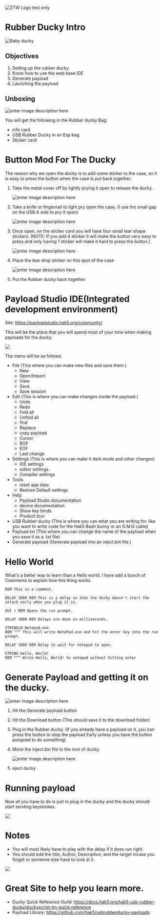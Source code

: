 ![ZTW Logo text only](../Assets/ZTW_Logos_Text_only_light_wo_TL_500x185.png)

# Rubber Ducky Intro

![Baby ducky](../Assets/Intro_to_Rubber_ducky/baby_ducky_200x200.png)

## Objectives 

1. Setting up the rubber ducky
2. Know how to use the web base IDE
3. Generate payload 
4. Launching the payload

## Unboxing

![enter image description here](../Assets/Intro_to_Rubber_ducky/Screenshot_2024-01-26_150431.png)

You will get the following in the Rubber ducky Bag:

- info card
- USB Rubber Ducky in an Esp bag
- Sticker card

# Button Mod For The Ducky

The reason why we open the ducky is to add some sticker to the case, so it is
easy to press the button when the case is put back together.

1. Take the metal cover off by lightly prying it open to release the ducky.

   ![enter image description here](../Assets/Intro_to_Rubber_ducky/Screenshot_2024-01-26_150513.png)

2. Take a knife or fingernail to light pry open the case. (I use the small gap
   on the USB A side to pry it open)

   ![enter image description here](../Assets/Intro_to_Rubber_ducky/Screenshot_2024-01-26_150500.png)

3. Once open, on the sticker card you will have four small tear shape stickers.
   (NOTE: If you add 4 sticker it will make the button very easy to press and
   only having 1 sticker will make it hard to press the button.)

   ![enter image description here](../Assets/Intro_to_Rubber_ducky/Screenshot_2024-01-26_150538.png)

4. Place the tear drop sticker on this spot of the case

   ![enter image description here](../Assets/Intro_to_Rubber_ducky/Screenshot_2024-01-26_150558.png)

5. Put the Rubber ducky back together.


# Payload Studio IDE(Integrated development environment)
Site: https://payloadstudio.hak5.org/community/

This will be the place that you will spend most of your time when making payloads for the ducky.

![](../Assets/Intro_to_Rubber_ducky/Screenshot_2024-01-26_151743.png)

The menu will be as follows:

- File (This where you can make new files and save them.)
  -	New
  - Open/Import
  - View
  - Save
  - Save session
- Edit (This is where you can make changes inside the payload.)
	- Undo
	- Redo
	- Fold all
	- Unfold all
	- find
	- Replace
	- copy payload
	- Cursor
	- BOF
	- EOF
	- Last change
- Settings (This is where you can make it dark mode and other changes)
	- IDE settings
	- editor settings
	- Compiler settings
- Tools
	- reset app data
	- Restore Default settings
- Help
	- Payload Studio documentation
	- device documentation
	- Show key binds
	- Product tour
- USB Rubber ducky (This is where you can what you are writing for. like you
  want to write code for the Hak5 Bash bunny or an O.M.G cable)
- Payload.txt (This where you can change the name of the payload when you save
  it as a .txt file)
- Generate payload (Generate payload into an inject.bin file.)

# Hello World

What's a better way to learn than a Hello world.
I have add a bunch of Comments to explain how this thing works

```duckyscript
REM This is a comment.

DELAY 3000 REM This is a delay so that the ducky doesn't start the attack early when you plug it in.

GUI r REM Opens the run prompt.

DELAY 1000 REM Delays are done in milliseconds.

STRINGLN Notepad.exe
REM ^^^ This will write NotePad.exe and hit the enter key into the run prompt.

DELAY 1000 REM Delay to wait for notepad to open.

STRING Hello, World!
REM ^^^ Write Hello, World! to notepad without hitting enter
```

# Generate Payload and getting it on the ducky.

   ![enter image description here](../Assets/Intro_to_Rubber_ducky/Screenshot_2024-02-13_101649.png)

1. Hit the Generate payload button
2. Hit the Download button (This should save it to the download folder)
3. Plug in the Rubber ducky. (If you already have a payload on it, you can
   press the button to stop the payload Early unless you have the button
   assigned to do something)
4. Move the inject.bin file to the root of ducky.

   ![enter image description here](../Assets/Intro_to_Rubber_ducky/Screenshot_2024-01-26_150707.png)

5. eject ducky

# Running payload

Now all you have to do is just to plug in the ducky and the ducky should start
sending keystrokes.

![](../Assets/Intro_to_Rubber_ducky/Screenshot_2024-01-26_150640.png)

# Notes
- You will most likely have to play with the delay if it does run right.
- You should add the title, Author, Description, and the target incase you
  forgot or someone else have to look at it.

![](../Assets/Intro_to_Rubber_ducky/Screenshot_2024-01-26_155329.png)

# Great Site to help you learn more.

* Ducky Quick Reference Guild: https://docs.hak5.org/hak5-usb-rubber-ducky/duckyscript-tm-quick-reference
* Payload Library: https://github.com/hak5/usbrubberducky-payloads
